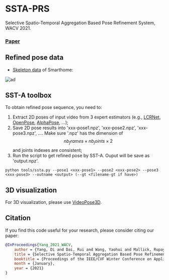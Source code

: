 # SSTA-PRS
Selective Spatio-Temporal Aggregation Based Pose Refinement System, WACV 2021.
### [Paper](https://openaccess.thecvf.com/content/WACV2021/papers/Yang_Selective_Spatio-Temporal_Aggregation_Based_Pose_Refinement_System_Towards_Understanding_Human_WACV_2021_paper.pdf)


## Refined pose data
- [Skeleton data](https://drive.google.com/file/d/1tJuGEZGgADgjinN7oT2qEMAeKi9CRj8E/view?usp=sharing) of Smarthome:

![ad](https://github.com/walker-a11y/SSTA-PRS/blob/master/demo/smarthome.png)

## SST-A toolbox
To obtain refined pose sequence, you need to:
1. Extract 2D poses of input video from 3 expert estimators (e.g., [LCRNet](https://thoth.inrialpes.fr/src/LCR-Net/), [OpenPose](https://github.com/CMU-Perceptual-Computing-Lab/openpose), [AlphaPose](https://github.com/MVIG-SJTU/AlphaPose), ...);
2. Save 2D pose results into 'xxx-pose1.npz', 'xxx-pose2.npz', 'xxx-pose3.npz', .... Make sure '.npz' has the dimension of $$nb_frames\times nb_joints\times 2$$ and joints indexes are consistent;
3. Run the script to get refined pose by SST-A. Ouput will be save as 'output.npz'.
```shell script
python tools/ssta.py --pose1 <xxx-pose1> --pose2 <xxx-pose2> --pose3 <xxx-pose3> --outname <output> (--gt <filename-gt if have>)
```
## 3D visualization
For 3D visualization, please use [VideoPose3D](https://github.com/YangDi666/Video_3D_Pose_Estimation#i-have-2d-pose).

## Citation
If you find this code useful for your research, please consider citing our paper:
```bibtex
@InProceedings{Yang_2021_WACV,
    author = {Yang, Di and Dai, Rui and Wang, Yaohui and Mallick, Rupayan and Minciullo, Luca and Francesca, Gianpiero and Bremond, Francois},
    title = {Selective Spatio-Temporal Aggregation Based Pose Refinement System: Towards Understanding Human Activities in Real-World Videos},
    booktitle = {Proceedings of the IEEE/CVF Winter Conference on Applications of Computer Vision (WACV)},
    month = {January},
    year = {2021}
}
```
